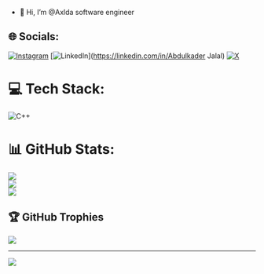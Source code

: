 - 👋 Hi, I’m @Axlda
     software engineer


<!---
Axlda/Axlda is a ✨ special ✨ repository because its `README.md` (this file) appears on your GitHub profile.
You can click the Preview link to take a look at your changes.
--->


## 🌐 Socials:
[![Instagram](https://img.shields.io/badge/Instagram-%23E4405F.svg?logo=Instagram&logoColor=white)](https://instagram.com/abodjalal_) [![LinkedIn](https://img.shields.io/badge/LinkedIn-%230077B5.svg?logo=linkedin&logoColor=white)](https://linkedin.com/in/Abdulkader Jalal) [![X](https://img.shields.io/badge/X-black.svg?logo=X&logoColor=white)](https://x.com/abodjalal_) 

# 💻 Tech Stack:
![C++](https://img.shields.io/badge/c++-%2300599C.svg?style=for-the-badge&logo=c%2B%2B&logoColor=white)
# 📊 GitHub Stats:
![](https://github-readme-stats.vercel.app/api?username=axlda&theme=merko&hide_border=false&include_all_commits=false&count_private=false)<br/>
![](https://nirzak-streak-stats.vercel.app/?user=axlda&theme=merko&hide_border=false)<br/>
![](https://github-readme-stats.vercel.app/api/top-langs/?username=axlda&theme=merko&hide_border=false&include_all_commits=false&count_private=false&layout=compact)

## 🏆 GitHub Trophies
![](https://github-profile-trophy.vercel.app/?username=axlda&theme=radical&no-frame=true&no-bg=false&margin-w=4)

---
[![](https://visitcount.itsvg.in/api?id=axlda&icon=4&color=0)](https://visitcount.itsvg.in)

<!-- Proudly created with GPRM ( https://gprm.itsvg.in ) -->
